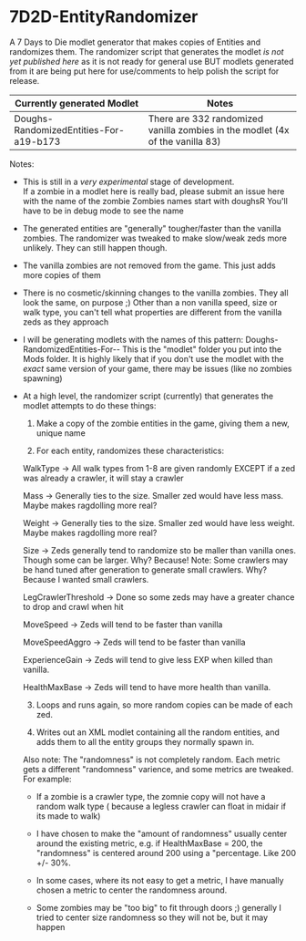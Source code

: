 # 7D2D-EntityRandomizer
A 7 Days to Die modlet generator that makes copies of Entities and randomizes them.
The randomizer script that generates the modlet *is not yet published here* as it is not ready for general use BUT
modlets generated from it are being put here for use/comments to help polish the script for release.
  
| Currently generated Modlet  | Notes |
| ------------- | ------------- |
| Doughs-RandomizedEntities-For-a19-b173 | There are 332 randomized vanilla zombies in the modlet (4x of the vanilla 83)|


Notes:
- This is still in a *very experimental* stage of development.  
  If a zombie in a modlet here is really bad, please submit an issue here with the name of the zombie
  Zombies names start with doughsR<number>
  You'll have to be in debug mode to see the name
- The generated entities are "generally" tougher/faster than the vanilla zombies. 
  The randomizer was tweaked to make slow/weak zeds more unlikely. They can still happen though.
- The vanilla zombies are not removed from the game.  This just adds more copies of them
- There is no cosmetic/skinning changes to the vanilla zombies. They all look the same, on purpose ;) 
  Other than a non vanilla speed, size or walk type, you can't tell what properties are different from the vanilla zeds as they approach
- I will be generating modlets with the names of this pattern: Doughs-RandomizedEntities-For-<major version>-<build version>
  This is the "modlet" folder you put into the Mods folder.
  It is highly likely that if you don't use the modlet with the *exact* same version of your game, there may be issues (like no zombies spawning)
  
- At a high level, the randomizer script (currently) that generates the modlet attempts to do these things:
  1. Make a copy of the zombie entities in the game, giving them a new, unique name
  
  2. For each entity, randomizes these characteristics:
  
    WalkType -> All walk types from 1-8 are given randomly EXCEPT if a zed was already a crawler, it will stay a crawler
    
    Mass -> Generally ties to the size. Smaller zed would have less mass.  Maybe makes ragdolling more real?
    
    Weight -> Generally ties to the size. Smaller zed would have less weight.  Maybe makes ragdolling more real?
    
    Size -> Zeds generally tend to randomize sto be maller than vanilla ones.  Though some can be larger.  Why? Because!
        Note: Some crawlers may be hand tuned after generation to generate small crawlers. Why? Because I wanted small crawlers.
      
    LegCrawlerThreshold -> Done so some zeds may have a greater chance to drop and crawl when hit
    
    MoveSpeed -> Zeds will tend to be faster than vanilla
    
    MoveSpeedAggro -> Zeds will tend to be faster than vanilla
    
    ExperienceGain -> Zeds will tend to give less EXP when killed than vanilla.
    
    HealthMaxBase -> Zeds will tend to have more health than vanilla.
    
  3. Loops and runs again, so more random copies can be made of each zed.  
  
  4. Writes out an XML modlet containing all the random entities, and adds them to all the entity groups they normally spawn in.
  
  Also note: 
  The "randomness" is not completely random.  Each metric gets a different "randomness" varience, and some metrics are tweaked.
  For example:
  - If a zombie is a crawler type, the zomnie copy will not have a random walk type ( because a legless crawler can float in midair if its made to walk)
  
  - I have chosen to make the "amount of randomness" usually center around the existing metric, e.g. if HealthMaxBase = 200, the "randomness" is centered around 200 using a "percentage. Like 200 +/- 30%.
  
  - In some cases, where its not easy to get a metric, I have manually chosen a metric to center the randomness around.
  
  - Some zombies may be "too big" to fit through doors ;)  generally I tried to center size randomness so they will not be, but it may happen
